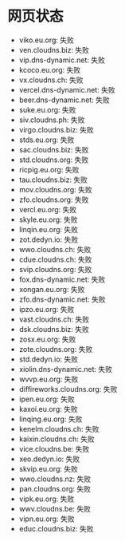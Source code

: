 # 网页状态
- viko.eu.org: 失败
- ven.cloudns.biz: 失败
- vip.dns-dynamic.net: 失败
- kcoco.eu.org: 失败
- vx.cloudns.ch: 失败
- vercel.dns-dynamic.net: 失败
- beer.dns-dynamic.net: 失败
- suke.eu.org: 失败
- siv.cloudns.ph: 失败
- virgo.cloudns.biz: 失败
- stds.eu.org: 失败
- sac.cloudns.biz: 失败
- std.cloudns.org: 失败
- ricpig.eu.org: 失败
- tau.cloudns.biz: 失败
- mov.cloudns.org: 失败
- zfo.cloudns.org: 失败
- vercl.eu.org: 失败
- skyle.eu.org: 失败
- linqin.eu.org: 失败
- zot.dedyn.io: 失败
- wwo.cloudns.ch: 失败
- cdue.cloudns.ch: 失败
- svip.cloudns.org: 失败
- fox.dns-dynamic.net: 失败
- xongan.eu.org: 失败
- zfo.dns-dynamic.net: 失败
- ipzo.eu.org: 失败
- vast.cloudns.ch: 失败
- dsk.cloudns.biz: 失败
- zosx.eu.org: 失败
- zote.cloudns.org: 失败
- std.dedyn.io: 失败
- xiolin.dns-dynamic.net: 失败
- wvvp.eu.org: 失败
- diffireworks.cloudns.org: 失败
- ipen.eu.org: 失败
- kaxoi.eu.org: 失败
- linqing.eu.org: 失败
- kenelm.cloudns.ch: 失败
- kaixin.cloudns.ch: 失败
- vice.cloudns.be: 失败
- xeo.dedyn.io: 失败
- skvip.eu.org: 失败
- wwo.cloudns.nz: 失败
- pan.cloudns.org: 失败
- vipk.eu.org: 失败
- wwv.cloudns.be: 失败
- vipn.eu.org: 失败
- educ.cloudns.biz: 失败
